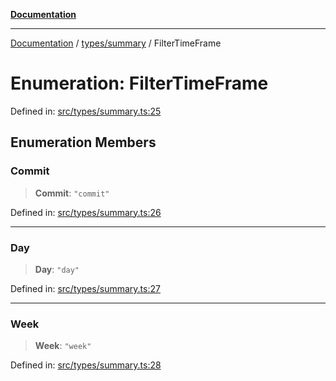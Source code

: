 [**Documentation**](../../../README.md)

***

[Documentation](../../../README.md) / [types/summary](../README.md) / FilterTimeFrame

# Enumeration: FilterTimeFrame

Defined in: [src/types/summary.ts:25](https://github.com/joeng03/RepoSense/blob/3f722058ea4a4c6de9dfb6b764fc6baf0e159e62/frontend/src/types/summary.ts#L25)

## Enumeration Members

### Commit

> **Commit**: `"commit"`

Defined in: [src/types/summary.ts:26](https://github.com/joeng03/RepoSense/blob/3f722058ea4a4c6de9dfb6b764fc6baf0e159e62/frontend/src/types/summary.ts#L26)

***

### Day

> **Day**: `"day"`

Defined in: [src/types/summary.ts:27](https://github.com/joeng03/RepoSense/blob/3f722058ea4a4c6de9dfb6b764fc6baf0e159e62/frontend/src/types/summary.ts#L27)

***

### Week

> **Week**: `"week"`

Defined in: [src/types/summary.ts:28](https://github.com/joeng03/RepoSense/blob/3f722058ea4a4c6de9dfb6b764fc6baf0e159e62/frontend/src/types/summary.ts#L28)
